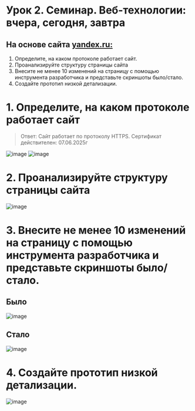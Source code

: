 # Урок 2. Семинар. Веб-технологии: вчера, сегодня, завтра
## На основе сайта [yandex.ru:](https://dzen.ru/?yredirect=true)

1. Определите, на каком протоколе работает сайт.
2. Проанализируйте структуру страницы сайта
3. Внесите не менее 10 изменений на страницу с помощью инструмента разработчика и представьте скриншоты было/стало.    
4. Создайте прототип низкой детализации.


# 1. Определите, на каком протоколе работает сайт
>Ответ: Сайт работает по протоколу HTTPS. Сертификат действителен: 07.06.2025г

![image](https://github.com/user-attachments/assets/68a0bd9a-0424-4dd9-a6ab-a2b67a3e6071)
![image](https://github.com/user-attachments/assets/0d929328-0643-4a22-8781-ebfa074ff441)

# 2. Проанализируйте структуру страницы сайта
 
![image](https://github.com/user-attachments/assets/9abe4701-5270-4afb-b28f-4aadff1e68c3)

# 3. Внесите не менее 10 изменений на страницу с помощью инструмента разработчика и представьте скриншоты было/стало.   

## Было
![image](https://github.com/user-attachments/assets/e1f29a99-eef0-4d22-b124-222bab8cea21)


## Стало
![image](https://github.com/user-attachments/assets/9f53cc91-71a6-4e93-885b-182b8f5a2c54)


# 4. Создайте прототип низкой детализации.
![image](https://github.com/user-attachments/assets/adcd0737-5f0b-4a32-ba73-0c1703c50fd5)
